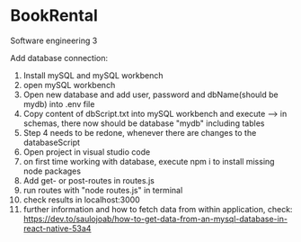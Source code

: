 # BookRental
Software engineering 3

Add database connection:
1) Install mySQL and mySQL workbench
2) open mySQL workbench
3) Open new database and add user, password and dbName(should be mydb) into .env file
4) Copy content of dbScript.txt into mySQL workbench and execute --> in schemas, there now should be database "mydb" including tables
5) Step 4 needs to be redone, whenever there are changes to the databaseScript
6) Open project in visual studio code
7) on first time working with database, execute npm i to install missing node packages
8) Add get- or post-routes in routes.js
9) run routes with "node routes.js" in terminal
10) check results in localhost:3000
11) further information and how to fetch data from within application, check: https://dev.to/saulojoab/how-to-get-data-from-an-mysql-database-in-react-native-53a4

